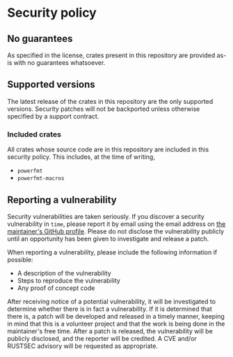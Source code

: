 # Security policy

## No guarantees

As specified in the license, crates present in this repository are provided as-is with no guarantees
whatsoever.

## Supported versions

The latest release of the crates in this repository are the only supported versions. Security
patches will not be backported unless otherwise specified by a support contract.

### Included crates

All crates whose source code are in this repository are included in this security policy. This
includes, at the time of writing,

- `powerfmt`
- `powerfmt-macros`

## Reporting a vulnerability

Security vulnerabilities are taken seriously. If you discover a security vulnerability in `time`,
please report it by email using the email address on [the maintainer's GitHub profile][gh-profile].
Please do not disclose the vulnerability publicly until an opportunity has been given to investigate
and release a patch.

[gh-profile]: https://github.com/jhpratt

When reporting a vulnerability, please include the following information if possible:

- A description of the vulnerability
- Steps to reproduce the vulnerability
- Any proof of concept code

After receiving notice of a potential vulnerability, it will be investigated to determine whether
there is in fact a vulnerability. If it is determined that there is, a patch will be developed and
released in a timely manner, keeping in mind that this is a volunteer project and that the work is
being done in the maintainer's free time. After a patch is released, the vulnerability will be
publicly disclosed, and the reporter will be credited. A CVE and/or RUSTSEC advisory will be
requested as appropriate.
